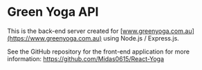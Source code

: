 # Green Yoga API

This is the back-end server created for [www.greenyoga.com.au](https://www.greenyoga.com.au) using Node.js / Express.js.

See the GitHub repository for the front-end application for more information: https://github.com/Midas0615/React-Yoga
